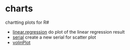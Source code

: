 ﻿# charts

chartting plots for R#

+ [linear.regression](charts/linear.regression.1) do plot of the linear regression result
+ [serial](charts/serial.1) create a new serial for scatter plot
+ [volinPlot](charts/volinPlot.1) 
